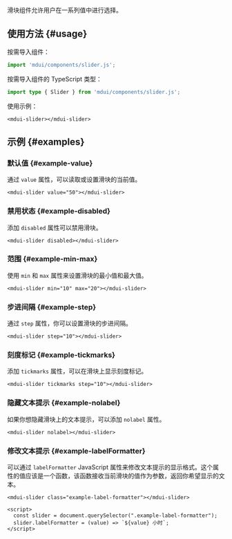 滑块组件允许用户在一系列值中进行选择。

## 使用方法 {#usage}

按需导入组件：

```js
import 'mdui/components/slider.js';
```

按需导入组件的 TypeScript 类型：

```ts
import type { Slider } from 'mdui/components/slider.js';
```

使用示例：

```html,example
<mdui-slider></mdui-slider>
```

## 示例 {#examples}

### 默认值 {#example-value}

通过 `value` 属性，可以读取或设置滑块的当前值。

```html,example,expandable
<mdui-slider value="50"></mdui-slider>
```

### 禁用状态 {#example-disabled}

添加 `disabled` 属性可以禁用滑块。

```html,example,expandable
<mdui-slider disabled></mdui-slider>
```

### 范围 {#example-min-max}

使用 `min` 和 `max` 属性来设置滑块的最小值和最大值。

```html,example,expandable
<mdui-slider min="10" max="20"></mdui-slider>
```

### 步进间隔 {#example-step}

通过 `step` 属性，你可以设置滑块的步进间隔。

```html,example,expandable
<mdui-slider step="10"></mdui-slider>
```

### 刻度标记 {#example-tickmarks}

添加 `tickmarks` 属性，可以在滑块上显示刻度标记。

```html,example,expandable
<mdui-slider tickmarks step="10"></mdui-slider>
```

### 隐藏文本提示 {#example-nolabel}

如果你想隐藏滑块上的文本提示，可以添加 `nolabel` 属性。

```html,example,expandable
<mdui-slider nolabel></mdui-slider>
```

### 修改文本提示 {#example-labelFormatter}

可以通过 `labelFormatter` JavaScript 属性来修改文本提示的显示格式。这个属性的值应该是一个函数，该函数接收当前滑块的值作为参数，返回你希望显示的文本。

```html,example,expandable
<mdui-slider class="example-label-formatter"></mdui-slider>

<script>
  const slider = document.querySelector(".example-label-formatter");
  slider.labelFormatter = (value) => `${value} 小时`;
</script>
```
